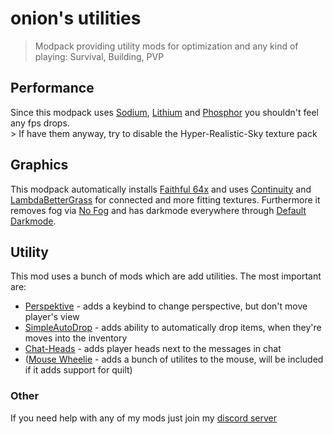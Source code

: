 # onion's utilities
> Modpack providing utility mods for optimization and any kind of playing: Survival, Building, PVP

## Performance
Since this modpack uses [Sodium](https://modrinth/mod/sodium), [Lithium](https://modrinth/mod/lithium) and [Phosphor](https://modrinth/mod/phosphor) you shouldn't feel any fps drops. 
<br> > If have them anyway, try to disable the Hyper-Realistic-Sky texture pack

## Graphics
This modpack automatically installs [Faithful 64x](https://modrinth.com/resourcepack/faithful-64x) and 
uses [Continuity](https://modrinth.com/mod/continuity) and [LambdaBetterGrass](https://modrinth.com/mod/lambdabettergrass) for 
connected and more fitting textures.
Furthermore it removes fog via [No Fog](https://modrinth.com/mod/no_fog) and has darkmode everywhere through [Default Darkmode](https://modrinth.com/resourcepack/default-dark-mode).

## Utility
This mod uses a bunch of mods which are add utilities. The most important are:
- [Perspektive](https://modrinth.com/mod/perspektive) - adds a keybind to change perspective, but don't move player's view
- [SimpleAutoDrop](https://modrinth.com/mod/autodrop) - adds ability to automatically drop items, when they're moves into the inventory
- [Chat-Heads](https://modrinth.com/mod/chat-heads) - adds player heads next to the messages in chat
- ([Mouse Wheelie](https://modrinth.com/mod/mouse-wheelie) - adds a bunch of utilites to the mouse, will be included if it adds support for quilt)

### Other
If you need help with any of my mods just join my [discord server](https://nyon.dev/discord)
